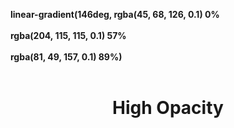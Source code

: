 

<b>linear-gradient(146deg, rgba(45, 68, 126, 0.1) 0%</b>
<br>
<br>
<b>rgba(204, 115, 115, 0.1) 57%</b>
<br><br>
<b>rgba(81, 49, 157, 0.1) 89%)</b>
<br><br>

<h1 style="text-align: center">High Opacity</h1>
